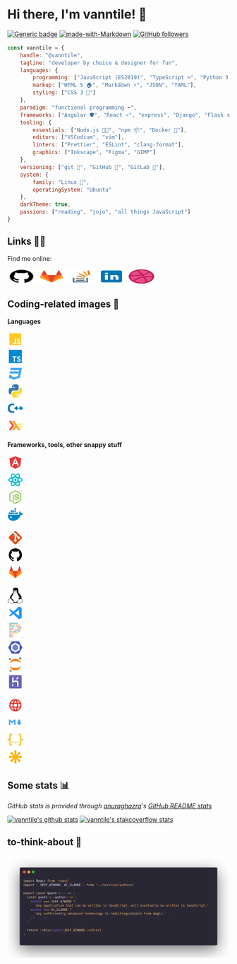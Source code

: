 # Hi there, I'm vanntile! 👋

[![Generic badge](https://img.shields.io/badge/Status-WIP-green.svg)](https://shields.io/)
[![made-with-Markdown](https://img.shields.io/badge/Made%20with-Markdown-1f425f.svg)](http://commonmark.org)
[![GitHub followers](https://img.shields.io/github/followers/vanntile.svg?style=social&label=Follow&maxAge=2592000)](https://github.com/vanntile?tab=followers)

```javascript
const vanntile = {
    handle: "@vanntile",
    tagline: "developer by choice & designer for fun",
    languages: {
        programming: ["JavaScript (ES2019)", "TypeScript ⌨️", "Python 3 🐍", "C/C++", "Haskell"],
        markup: ["HTML 5 🏠", "Markdown ⬇️", "JSON", "YAML"],
        styling: ["CSS 3 💅"]
    },
    paradigm: "functional programming ➡️",
    frameworks: ["Angular 🛡️", "React ⚛️", "express", "Django", "Flask ⚗️", "GTK+ (gtkmm)"],
    tooling: {
        essentials: ["Node.js 🐢🚀", "npm 📦", "Docker 🐳"],
        editors: ["VSCodium", "vim"],
        linters: ["Prettier", "ESLint", "clang-format"],
        graphics: ["Inkscape", "Figma", "GIMP"]
    },
    versioning: ["git 🍴", "GitHub 🐙", "GitLab 🦊"],
    system: {
        family: "Linux 🐧",
        operatingSystem: "Ubuntu"
    },
    darkTheme: true,
    passions: ["reading", "jojo", "all things JavaScript"]
}
```

## Links 🔗💬

Find me online:

<a href="https://github.com/vanntile"><img height="36" width="64" style="background-color:#fff;border-radius:4px;" src="./assets/icons/github.svg"></a>
<a href="https://gitlab.com/vanntile"><img height="36" width="64" style="background-color:#fff;border-radius:4px;" src="./assets/icons/gitlab.svg"></a>
<a href="https://stackoverflow.com/users/4679160/vanntile-ianito"><img height="36" width="64" style="background-color:#fff;border-radius:4px;" src="./assets/icons/icons8-stack-overflow.svg"></a>
<a href="https://www.linkedin.com/in/valentin-ionita/"><img height="36" width="64" style="background-color:#fff;border-radius:4px;" src="./assets/icons/icons8-linkedin.svg"></a>
<a href="https://dribbble.com/vanntile"><img height="36" width="64" style="background-color:#fff;border-radius:4px;" src="./assets/icons/dribbble-ball.svg"></a>


## Coding-related images 💾

**Languages**

<code><img height="36" width="36" style="background-color:#222;border-radius:4px;" src="./assets/icons/javascript.svg">
<img height="36" width="36" style="background-color:#fff;border-radius:4px;" src="./assets/icons/typescript.svg">
<img height="36" width="36" style="background-color:#fff;border-radius:4px;" src="./assets/icons/css.svg">
<img height="36" width="36" style="background-color:#fff;border-radius:4px;" src="./assets/icons/python.svg">
<img height="36" width="36" style="background-color:#fff;border-radius:4px;" src="./assets/icons/cpp.svg">
<img height="36" width="36" style="background-color:#fff;border-radius:4px;" src="./assets/icons/haskell.svg">
</code>


**Frameworks, tools, other snappy stuff**

<code><img height="36" width="36" style="background-color:#fff;border-radius:4px;" src="./assets/icons/angular.svg">
<img height="36" width="36" style="background-color:#fff;border-radius:4px;" src="./assets/icons/react.svg">
<img height="36" width="36" style="background-color:#fff;border-radius:4px;" src="./assets/icons/nodejs.svg">
<img height="36" width="36" style="background-color:#fff;border-radius:4px;" src="./assets/icons/docker.svg"></code>


<code><img height="36" width="36" style="background-color:#fff;border-radius:4px;" src="./assets/icons/git.svg">
<img height="36" width="36" style="background-color:#fff;border-radius:4px;" src="./assets/icons/github.svg">
<img height="36" width="36" style="background-color:#fff;border-radius:4px;" src="./assets/icons/gitlab.svg"></code>


<code><img height="36" width="36" style="background-color:#fff;border-radius:4px;" src="./assets/icons/linux-brands.svg">
<img height="36" width="36" style="background-color:#fff;border-radius:4px;" src="./assets/icons/vscode.svg">
<img height="36" width="36" style="background-color:#222;border-radius:4px;" src="./assets/icons/prettier.svg">
<img height="36" width="36" style="background-color:#fff;border-radius:4px;" src="./assets/icons/eslint.svg">
<img height="36" width="36" style="background-color:#fff;border-radius:4px;" src="./assets/icons/jupyter.svg">
<img height="36" width="36" style="background-color:#fff;border-radius:4px;" src="./assets/icons/heroku.svg"></code>

<code><img height="36" width="36" style="background-color:#fff;border-radius:4px;" src="./assets/icons/http.svg">
<img height="36" width="36" style="background-color:#fff;border-radius:4px;" src="./assets/icons/markdown.svg">
<img height="36" width="36" style="background-color:#fff;border-radius:4px;" src="./assets/icons/json.svg">
<img height="36" width="36" style="background-color:#fff;border-radius:4px;" src="./assets/icons/svg.svg"></code>


## Some stats 📊
*GitHub stats is provided through [anuraghazra](https://github.com/anuraghazra/)'s [GitHub README stats](https://github.com/anuraghazra/github-readme-stats/)*

[![vanntile's github stats](https://github-readme-stats.vercel.app/api?username=vanntile&count_private=true&show_icons=true&theme=prussian)](https://github.com/vanntile/github-readme-stats) [![vanntile's stakcoverflow stats](https://stackoverflow.com/users/flair/4679160.png?theme=dark)](https://stackoverflow.com/users/4679160/vanntile-ianito)

## to-think-about 📜

![](./assets/code.png)
